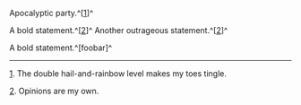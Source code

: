 Apocalyptic party.^\[[1](#_footnotedef_1 "View footnote.")\]^

A bold statement.^\[[2](#_footnotedef_2 "View footnote.")\]^
Another outrageous statement.^\[[2](#_footnotedef_2 "View footnote.")\]^

A bold statement.^\[foobar\]^

------------------------------------------------------------------------

[1](#_footnoteref_1). The double hail-and-rainbow level makes my toes tingle.

[2](#_footnoteref_2). Opinions are my own.